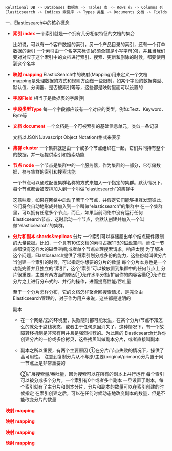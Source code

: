 





```python
Relational DB -> Databases 数据库 -> Tables 表 -> Rows 行 -> Columns 列
Elasticsearch -> Indices 索引库 -> Types 类型 -> Documents 文档 -> Fields 字段/属性
```





一、Elasticsearch中的核心概念

- <b><font  color ='red'>索引 index</font></b>
  一个索引就是一个拥有几分相似特征的文档的集合

  比如说，可以有一个客户数据的索引，另一个产品目录的索引，还有一个订单数据的索引
  一个索引由一个名字来标识(必须全部是小写字母的)，并且当我们要对对应于这个索引中的文档进行索引、搜索、更新和删除的时候，都要使用到这个名字

- <b><font  color ='red'>映射 mapping</font></b>
  ElasticSearch中的映射(Mapping)用来定义一个文档
  mapping是处理数据的方式和规则方面做一些限制，如某个字段的数据类型、默认值、分词器、是否被索引等等，这些都是映射里面可以设置的

- <b><font  color ='red'>字段Field</font></b>
  相当于是数据表的字段|列

- <b><font  color ='red'>字段类型Type</font></b>
  每一个字段都应该有一个对应的类型，例如:Text、Keyword、Byte等

- <b><font  color ='red'>文档 document</font></b>
  一个文档是一个可被索引的基础信息单元，类似一条记录

  文档以JSON(Javascript Object Notation)格式来表示

- <b><font  color ='red'>集群 cluster</font></b>
  一个集群就是由一个或多个节点组织在一起，它们共同持有整个的数据，并一起提供索引和搜索功能

- <b><font  color ='red'>节点 node</font></b>
  一个节点是集群中的一个服务器，作为集群的一部分，它存储数据，参与集群的索引和搜索功能

  一个节点可以通过配置集群名称的方式来加入一个指定的集群。默认情况下，每个节点都会被安排加入到一个叫做“elasticsearch”的集群中

  这意味着，如果在网络中启动了若干个节点，并假定它们能够相互发现彼此，它们将会自动地形成并加入到一个叫做“elasticsearch”的集群中
  在一个集群里，可以拥有任意多个节点，而且，如果当前网络中没有运行任何Elasticsearch节点，这时启动一个节点，会默认创建并加入一个叫做“elasticsearch”的集群。

- <b><font  color ='red'>分片和副本 shards&replicas</font></b>
  分片
  一个索引可以存储超出单个结点硬件限制的大量数据。比如，一个具有10亿文档的索引占据1TB的磁盘空间，而任一节点都没有这样大的磁盘空间;或者单个节点处理搜索请求，响应太慢
  为了解决这个问题，Elasticsearch提供了将索引划分成多份的能力，这些份就叫做分片
  当创建一个索引的时候，可以指定你想要的分片的数量
  每个分片本身也是一个功能完善并且独立的“索引”，这个“索引”可以被放置到集群中的任何节点上
  分片很重要，主要有两方面的原因①允许水平分割/扩展你的内容容量②允许在分片之上进行分布式的、并行的操作，进而提高性能/吞吐量

  至于一个分片怎样分布，它的文档怎样聚合回搜索请求，是完全由Elasticsearch管理的，对于作为用户来说，这些都是透明的

  

  副本

  - 在一个网络/云的环境里，失败随时都可能发生，在某个分片/节点不知怎么的就处于腐线状态，或者由于任何原因消失了，这种情况下，有一个故障转移机制是非常有用并且是强烈推荐的。为此目的 Elasticsearch允许你创建分片的一份或多份拷贝，这些拷贝叫做副本分片，或者直接叫副本

  - 副本之所以重要，有两个主要原因
    ①在分片/节点失败的情况下，操供了高可用性。
    注意到复制分片从不与原/主要(original/primary)分片置于同一节点上是非常重要的

    ②扩展搜索量/吞吐量，因为搜索可以在所有的副本上并行运行
    每个索引可以被分成多个分片。一个索引有0个或者多个副本
    一旦设置了副本，每个索引就有了主分片和副本分片，分片和副本的数量可以在索引创建的时候指定
    在索引创建之后，可以在任何时候动态地改变副本的数量，但是不能改变分片的数量



<b><font  color ='red'>映射 mapping</font></b>

<b><font  color ='red'>映射 mapping</font></b>

<b><font  color ='red'>映射 mapping</font></b>

<b><font  color ='red'>映射 mapping</font></b>

